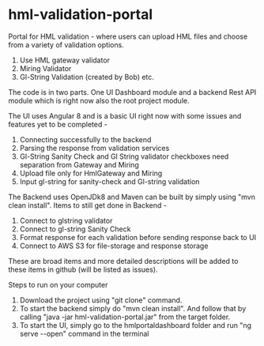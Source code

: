 # hml-validation-portal

Portal for HML validation - where users can upload HML files and choose from a variety of validation options.
1. Use HML gateway validator
2. Miring Validator
3. Gl-String Validation (created by Bob)
etc.


The code is in two parts. One UI Dashboard module and a backend Rest API module which is right now also the root project module.

The UI uses Angular 8 and is a basic UI right now with some issues and features yet to be completed - 
1. Connecting successfully to the backend
2. Parsing the response from validation services
3. Gl-String Sanity Check and Gl String validator checkboxes need separation from Gateway and Miring
4. Upload file only for HmlGateway and Miring
5. Input gl-string for sanity-check and Gl-string validation


The Backend uses OpenJDk8 and Maven can be built by simply using "mvn clean install". Items to still get done in Backend -
1. Connect to glstring validator
2. Connect to gl-string Sanity Check
3. Format response for each validation before sending response back to UI
4. Connect to AWS S3 for file-storage and response storage

These are broad items and more detailed descriptions will be added to these items in github (will be listed as issues).

Steps to run on your computer
1. Download the project using "git clone" command. 
2. To start the backend simply do "mvn clean install". And follow that by calling "java -jar hml-validation-portal.jar" from the target folder.
3. To start the UI, simply go to the hmlportaldashboard folder and run "ng serve --open" command in the terminal
